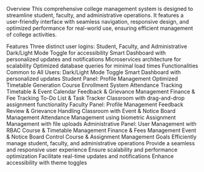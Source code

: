 Overview
This comprehensive college management system is designed to streamline student, faculty, and administrative operations. It features a user-friendly interface with seamless navigation, responsive design, and optimized performance for real-world use, ensuring efficient management of college activities.

Features
Three distinct user logins: Student, Faculty, and Administrative
Dark/Light Mode Toggle for accessibility
Smart Dashboard with personalized updates and notifications
Microservices architecture for scalability
Optimized database queries for minimal load times
Functionalities
Common to All Users:
Dark/Light Mode Toggle
Smart Dashboard with personalized updates
Student Panel:
Profile Management
Optimized Timetable Generation
Course Enrollment System
Attendance Tracking
Timetable & Event Calendar
Feedback & Grievance Management
Finance & Fee Tracking
To-Do List & Task Tracker
Classroom with drag-and-drop assignment functionality
Faculty Panel:
Profile Management
Feedback Review & Grievance Handling
Classroom with Event & Notice Board Management
Attendance Management using biometric
Assignment Management with file uploads
Administrative Panel:
User Management with RBAC
Course & Timetable Management
Finance & Fees Management
Event & Notice Board Control
Course & Assignment Management
Goals
Efficiently manage student, faculty, and administrative operations
Provide a seamless and responsive user experience
Ensure scalability and performance optimization
Facilitate real-time updates and notifications
Enhance accessibility with theme toggles
